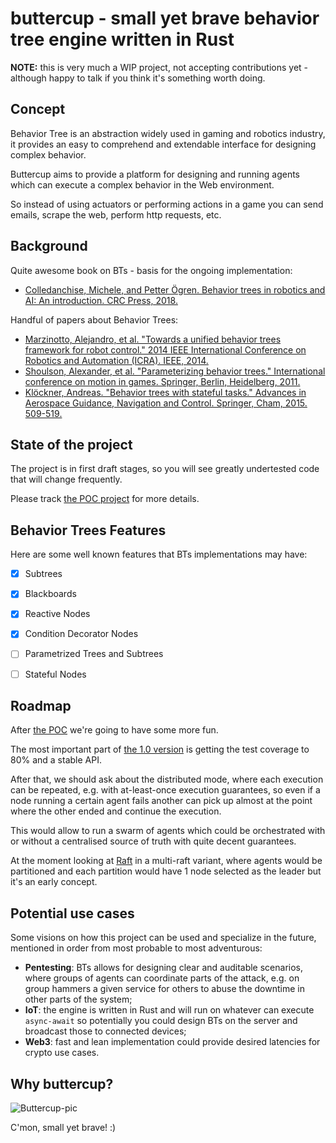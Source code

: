 # buttercup - small yet brave behavior tree engine written in Rust

**NOTE:** this is very much a WIP project, not accepting contributions yet - although happy to talk if you think it's something worth doing.

## Concept

Behavior Tree is an abstraction widely used in gaming and robotics industry, it provides an easy to comprehend and extendable interface for designing complex behavior. 

Buttercup aims to provide a platform for designing and running agents which can execute a complex behavior in the Web environment. 

So instead of using actuators or performing actions in a game you can send emails, scrape the web, perform http requests, etc. 

## Background

Quite awesome book on BTs - basis for the ongoing implementation:
- [Colledanchise, Michele, and Petter Ögren. Behavior trees in robotics and AI: An introduction. CRC Press, 2018.](https://books.google.de/books?hl=pl&lr=&id=YVOWDwAAQBAJ&oi=fnd&pg=PP1&dq=behavior+trees+in+robotics+and+ai&ots=hyCuh4L8lO&sig=HKHCu1tWhEhtf9xo4NfStu-qt1c&redir_esc=y#v=onepage&q=behavior%20trees%20in%20robotics%20and%20ai&f=false)

Handful of papers about Behavior Trees: 
- [Marzinotto, Alejandro, et al. "Towards a unified behavior trees framework for robot control." 2014 IEEE International Conference on Robotics and Automation (ICRA). IEEE, 2014.](https://ieeexplore.ieee.org/abstract/document/6907656)
- [Shoulson, Alexander, et al. "Parameterizing behavior trees." International conference on motion in games. Springer, Berlin, Heidelberg, 2011.](https://link.springer.com/chapter/10.1007/978-3-642-25090-3_13)
- [Klöckner, Andreas. "Behavior trees with stateful tasks." Advances in Aerospace Guidance, Navigation and Control. Springer, Cham, 2015. 509-519.](https://link.springer.com/chapter/10.1007/978-3-319-17518-8_29)

## State of the project

The project is in first draft stages, so you will see greatly undertested code that will change frequently. 

Please track [the POC project](https://github.com/pgliniecki/buttercup/projects/1) for more details. 

## Behavior Trees Features

Here are some well known features that BTs implementations may have:

- [x] Subtrees
- [x] Blackboards
- [x] Reactive Nodes
- [x] Condition Decorator Nodes
- [ ] Parametrized Trees and Subtrees
- [ ] Stateful Nodes  


## Roadmap

After [the POC](https://github.com/pgliniecki/buttercup/projects/1) we're going to have some more fun.

The most important part of [the 1.0 version](https://github.com/pgliniecki/buttercup/projects/2) is getting the test coverage to 80% and a stable API.

After that, we should ask about the distributed mode, where each execution can be repeated, e.g. with at-least-once execution guarantees, so even if a node running a certain agent fails another can pick up almost at the point where the other ended and continue the execution. 

This would allow to run a swarm of agents which could be orchestrated with or without a centralised source of truth with quite decent guarantees.  

At the moment looking at [Raft](https://github.com/async-raft/async-raft) in a multi-raft variant, where agents would be partitioned and each partition would have 1 node selected as the leader but it's an early concept. 

## Potential use cases

Some visions on how this project can be used and specialize in the future, mentioned in order from most probable to most adventurous:

- **Pentesting**: BTs allows for designing clear and auditable scenarios, where groups of agents can coordinate parts of the attack, e.g. on group hammers a given service for others to abuse the downtime in other parts of the system;
- **IoT**: the engine is written in Rust and will run on whatever can execute `async-await` so potentially you could design BTs on the server and broadcast those to connected devices;
- **Web3**: fast and lean implementation could provide desired latencies for crypto use cases.

## Why buttercup?

![Buttercup-pic](https://user-images.githubusercontent.com/7830639/119693062-3ae7e500-be4c-11eb-8347-cd161f877578.png)

C'mon, small yet brave! :)

